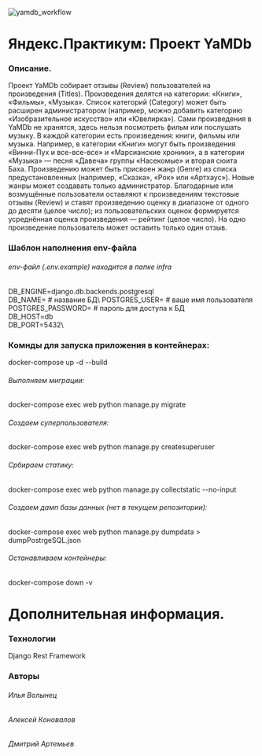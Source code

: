 ![yamdb_workflow](https://github.com/volynetsilya/yamdb_final/workflows/yamdb_workflow.yaml/badge.svg)



# Яндекс.Практикум: Проект YaMDb

### Описание.
Проект YaMDb собирает отзывы (Review) пользователей на произведения (Titles). Произведения делятся на категории: «Книги», «Фильмы», «Музыка». Список категорий (Category) может быть расширен администратором (например, можно добавить категорию «Изобразительное искусство» или «Ювелирка»).
Сами произведения в YaMDb не хранятся, здесь нельзя посмотреть фильм или послушать музыку.
В каждой категории есть произведения: книги, фильмы или музыка. Например, в категории «Книги» могут быть произведения «Винни-Пух и все-все-все» и «Марсианские хроники», а в категории «Музыка» — песня «Давеча» группы «Насекомые» и вторая сюита Баха.
Произведению может быть присвоен жанр (Genre) из списка предустановленных (например, «Сказка», «Рок» или «Артхаус»). Новые жанры может создавать только администратор.
Благодарные или возмущённые пользователи оставляют к произведениям текстовые отзывы (Review) и ставят произведению оценку в диапазоне от одного до десяти (целое число); из пользовательских оценок формируется усреднённая оценка произведения — рейтинг (целое число). На одно произведение пользователь может оставить только один отзыв.

### Шаблон наполнения env-файла 
###### env-файл (.env.example) находится в папке infra
DB_ENGINE=django.db.backends.postgresql\
DB_NAME= # название БД\ 
POSTGRES_USER= # ваше имя пользователя\
POSTGRES_PASSWORD= # пароль для доступа к БД\
DB_HOST=db\
DB_PORT=5432\

### Комнды для запуска приложения в контейнерах:
docker-compose up -d --build

###### Выполняем миграции:
docker-compose exec web python manage.py migrate

###### Создаем суперпользователя:
docker-compose exec web python manage.py createsuperuser

###### Србираем статику:
docker-compose exec web python manage.py collectstatic --no-input

###### Создаем дамп базы данных (нет в текущем репозитории):
docker-compose exec web python manage.py dumpdata > dumpPostrgeSQL.json

###### Останавливаем контейнеры:
docker-compose down -v

# Дополнительная информация.

### Технологии
Django Rest Framework

### Авторы
###### Илья Волынец
###### Алексей Коновалов
###### Дмитрий Артемьев
